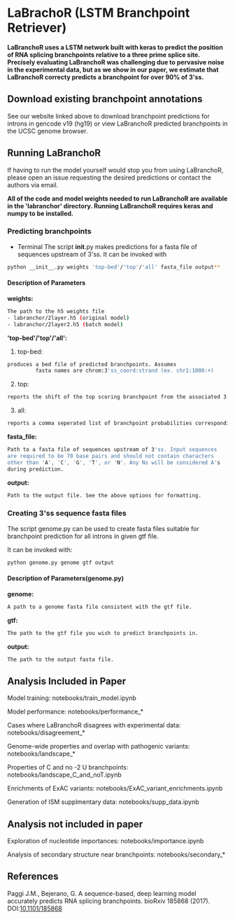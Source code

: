 # LaBrachoR (LSTM Branchpoint Retriever)
**LaBranchoR uses a LSTM network built with keras to predict the
position of RNA splicing branchpoints relative to a three prime
splice site. Precisely evaluating LaBranchoR was challenging due
to pervasive noise in the experimental data, but as we show in our
paper, we estimate that LaBranchoR correcty predicts a branchpoint
for over 90% of 3'ss.**

## Download existing branchpoint annotations
See our website linked above to download branchpoint predictions
for introns in gencode v19 (hg19) or view LaBranchoR predicted
branchpoints in the UCSC genome browser.

## Running LaBranchoR
If having to run the model yourself would stop you from using LaBranchoR,
please open an issue requesting the desired predictions or contact the
authors via email.


**All of the code and model weights needed to run LaBranchoR are available in
the 'labranchor' directory. Running LaBranchoR requires keras and numpy to be installed.**

### Predicting branchpoints
- Terminal
The script __init__.py makes predictions for a fasta file of sequences upstream of
3'ss. It can be invoked with
```sh
python __init__.py weights 'top-bed'/'top'/'all' fasta_file output**
```

#### Description of Parameters
**weights:**
```sh
The path to the h5 weights file 
- labranchor/2layer.h5 (original model)
- labranchor/2layer2.h5 (batch model)
```
**'top-bed'/'top'/'all':**
1. top-bed:
```sh
produces a bed file of predicted branchpoints. Assumes
		 fasta names are chrom:3'ss_coord:strand (ex. chr1:1000:+)
```
2. top:
```sh
reports the shift of the top scoring branchpoint from the associated 3'ssfor each fasta entry
```
3. all:
```sh
reports a comma seperated list of branchpoint probabilities corresponding to positions -70 to -1 from each 3'ss
```
**fasta_file:**
```sh
Path to a fasta file of sequences upstream of 3'ss. Input sequences
are required to be 70 base pairs and should not contain characters
other than 'A', 'C', 'G', 'T', or 'N'. Any Ns will be considered A's
during prediction.
```

**output:**
```sh
Path to the output file. See the above options for formatting.
```
### Creating 3'ss sequence fasta files
The script genome.py can be used to create fasta files suitable for
branchpoint prediction for all introns in given gtf file.

It can be invoked with:
```sh
python genome.py genome gtf output
```

#### Description of Parameters(genome.py)
**genome:**
```sh
A path to a genome fasta file consistent with the gtf file.
```
**gtf:**
```sh
The path to the gtf file you wish to predict branchpoints in.
```
**output:**
```sh
The path to the output fasta file.
```
## Analysis Included in Paper

Model training: notebooks/train_model.ipynb

Model performance: notebooks/performance_*

Cases where LaBranchoR disagrees with experimental data: notebooks/disagreement_*

Genome-wide properties and overlap with pathogenic variants: notebooks/landscape_*

Properties of C and no -2 U branchpoints: notebooks/landscape_C_and_noT.ipynb

Enrichments of ExAC variants: notebooks/ExAC_variant_enrichments.ipynb

Generation of ISM supplmentary data: notebooks/supp_data.ipynb

## Analysis not included in paper

Exploration of nucleotide importances: notebooks/importance.ipynb

Analysis of secondary structure near branchpoints: notebooks/secondary_*

## References
Paggi J.M., Bejerano, G. A sequence-based, deep learning model accurately predicts RNA splicing branchpoints. bioRxiv 185868 (2017). DOI:[10.1101/185868](http://www.biorxiv.org/content/early/2017/09/07/185868)
